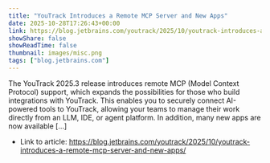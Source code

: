 ```yaml
---
title: "YouTrack Introduces a Remote MCP Server and New Apps"
date: 2025-10-28T17:26:43+00:00
link: https://blog.jetbrains.com/youtrack/2025/10/youtrack-introduces-a-remote-mcp-server-and-new-apps/
showShare: false
showReadTime: false
thumbnail: images/misc.png
tags: ["blog.jetbrains.com"]
---
```

The YouTrack 2025.3 release introduces remote MCP (Model Context Protocol) support, which expands the possibilities for those who build integrations with YouTrack. This enables you to securely connect AI-powered tools to YouTrack, allowing your teams to manage their work directly from an LLM, IDE, or agent platform. In addition, many new apps are now available […]

- Link to article: https://blog.jetbrains.com/youtrack/2025/10/youtrack-introduces-a-remote-mcp-server-and-new-apps/
